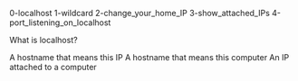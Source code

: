 0-localhost 1-wildcard 2-change_your_home_IP 3-show_attached_IPs 4-port_listening_on_localhost

What is localhost?

A hostname that means this IP
A hostname that means this computer
An IP attached to a computer


